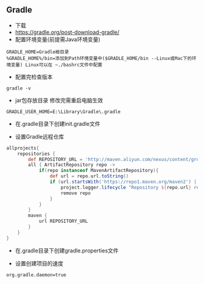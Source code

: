 ## Gradle

* 下载
* https://gradle.org/post-download-gradle/
* 配置环境变量(前提需Java环境变量)
```
GRADLE_HOME=Gradle根目录
%GRADLE_HOME%/bin=添加到Path环境变量中($GRADLE_HOME/bin --Linux或Mac下的环境变量) Linux可以在 ~./bashrc文件中配置
```

* 配置完检查版本
```
gradle -v
```

* jar包存放目录 修改完需重启电脑生效
```
GRADLE_USER_HOME=E:\Library\Gradle\.gradle
```
* 在.gradle目录下创建init.gradle文件

* 设置Gradle远程仓库
```gradle
allprojects{
    repositories {
        def REPOSITORY_URL = 'http://maven.aliyun.com/nexus/content/groups/public/'
        all { ArtifactRepository repo ->
            if(repo instanceof MavenArtifactRepository){
                def url = repo.url.toString()
                if (url.startsWith('https://repo1.maven.org/maven2') || url.startsWith('https://jcenter.bintray.com/')) {
                    project.logger.lifecycle "Repository ${repo.url} replaced by $REPOSITORY_URL."
                    remove repo
                }
            }
        }
        maven {
            url REPOSITORY_URL
        }
    }
}
```

* 在.gradle目录下创建gradle.properties文件

* 设置创建项目的速度
```
org.gradle.daemon=true
```